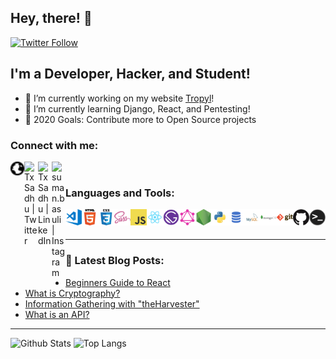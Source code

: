 ## Hey, there! :wave:

[![Twitter Follow](https://img.shields.io/twitter/follow/txsadhu?color=1DA1F2&logo=twitter&style=for-the-badge)](https://twitter.com/intent/follow?original_referer=https%3A%2F%2Fgithub.com%2Ftxsadhu&screen_name=TxSadhu)

## I'm a Developer, Hacker, and Student!

- 🔭 I’m currently working on my website [Tropyl][website]!
- 🌱 I’m currently learning Django, React, and Pentesting!
- 🥅 2020 Goals: Contribute more to Open Source projects

### Connect with me:

[<img align="left" alt="tropyl.com" width="22px" src="https://raw.githubusercontent.com/iconic/open-iconic/master/svg/globe.svg" />][website]
[<img align="left" alt="TxSadhu | Twitter" width="22px" src="https://cdn.jsdelivr.net/npm/simple-icons@v3/icons/twitter.svg" />][twitter]
[<img align="left" alt="TxSadhu | LinkedIn" width="22px" src="https://cdn.jsdelivr.net/npm/simple-icons@v3/icons/linkedin.svg" />][linkedin]
[<img align="left" alt="suman.basuli | Instagram" width="22px" src="https://cdn.jsdelivr.net/npm/simple-icons@v3/icons/instagram.svg" />][instagram]

<br />

### Languages and Tools:

[<img align="left" alt="Visual Studio Code" width="26px" src="https://raw.githubusercontent.com/github/explore/80688e429a7d4ef2fca1e82350fe8e3517d3494d/topics/visual-studio-code/visual-studio-code.png" />][website]
[<img align="left" alt="HTML5" width="26px" src="https://raw.githubusercontent.com/github/explore/80688e429a7d4ef2fca1e82350fe8e3517d3494d/topics/html/html.png" />][website]
[<img align="left" alt="CSS3" width="26px" src="https://raw.githubusercontent.com/github/explore/80688e429a7d4ef2fca1e82350fe8e3517d3494d/topics/css/css.png" />][website]
[<img align="left" alt="Sass" width="26px" src="https://raw.githubusercontent.com/github/explore/80688e429a7d4ef2fca1e82350fe8e3517d3494d/topics/sass/sass.png" />][website]
[<img align="left" alt="JavaScript" width="26px" src="https://raw.githubusercontent.com/github/explore/80688e429a7d4ef2fca1e82350fe8e3517d3494d/topics/javascript/javascript.png" />][website]
[<img align="left" alt="React" width="26px" src="https://raw.githubusercontent.com/github/explore/80688e429a7d4ef2fca1e82350fe8e3517d3494d/topics/react/react.png" />][website]
[<img align="left" alt="Gatsby" width="26px" src="https://raw.githubusercontent.com/github/explore/e94815998e4e0713912fed477a1f346ec04c3da2/topics/gatsby/gatsby.png" />][website]
[<img align="left" alt="GraphQL" width="26px" src="https://raw.githubusercontent.com/github/explore/80688e429a7d4ef2fca1e82350fe8e3517d3494d/topics/graphql/graphql.png" />][website]
[<img align="left" alt="Node.js" width="26px" src="https://raw.githubusercontent.com/github/explore/80688e429a7d4ef2fca1e82350fe8e3517d3494d/topics/nodejs/nodejs.png" />][website]
[<img align="left" alt="Deno" width="26px" src="https://raw.githubusercontent.com/github/explore/361e2821e2dea67711cde99c9c40ed357061cf27/topics/python/python.png" />][website]
[<img align="left" alt="SQL" width="26px" src="https://raw.githubusercontent.com/github/explore/80688e429a7d4ef2fca1e82350fe8e3517d3494d/topics/sql/sql.png" />][website]
[<img align="left" alt="MySQL" width="26px" src="https://raw.githubusercontent.com/github/explore/80688e429a7d4ef2fca1e82350fe8e3517d3494d/topics/mysql/mysql.png" />][website]
[<img align="left" alt="MongoDB" width="26px" src="https://raw.githubusercontent.com/github/explore/80688e429a7d4ef2fca1e82350fe8e3517d3494d/topics/mongodb/mongodb.png" />][website]
[<img align="left" alt="Git" width="26px" src="https://raw.githubusercontent.com/github/explore/80688e429a7d4ef2fca1e82350fe8e3517d3494d/topics/git/git.png" />][website]
[<img align="left" alt="GitHub" width="26px" src="https://raw.githubusercontent.com/github/explore/78df643247d429f6cc873026c0622819ad797942/topics/github/github.png" />][website]
[<img align="left" alt="Terminal" width="26px" src="https://raw.githubusercontent.com/github/explore/80688e429a7d4ef2fca1e82350fe8e3517d3494d/topics/terminal/terminal.png" />][website]

<br />
<br />

---

### 📕 Latest Blog Posts:

<!-- BLOG-POST-LIST:START -->
- [Beginners Guide to React](https://tropyl.com/beginners-guide-to-react-ckd615kn0014mn5s1g26wcvar)
- [What is Cryptography?](https://tropyl.com/what-is-cryptography-ckd1dkixw004kc4s1axoo8e4i)
- [Information Gathering with "theHarvester"](https://tropyl.com/information-gathering-with-theharvester-ckcuotdsm008i7os1gtwyfxjv)
- [What is an API?](https://tropyl.com/what-is-an-api-ckcr2dg0c009vpms11ixv82gd)
<!-- BLOG-POST-LIST:END -->

---

![Github Stats](https://github-readme-stats.codestackr.vercel.app/api?username=txsadhu&show_icons=true&hide_border=true)
![Top Langs](https://github-readme-stats.vercel.app/api/top-langs/?username=txsadhu&show_icons=true&hide_border=true)

[website]: https://tropyl.com
[twitter]: https://twitter.com/txsadhu
[instagram]: https://instagram.com/suman.basuli
[linkedin]: https://linkedin.com/in/suman-basuli
